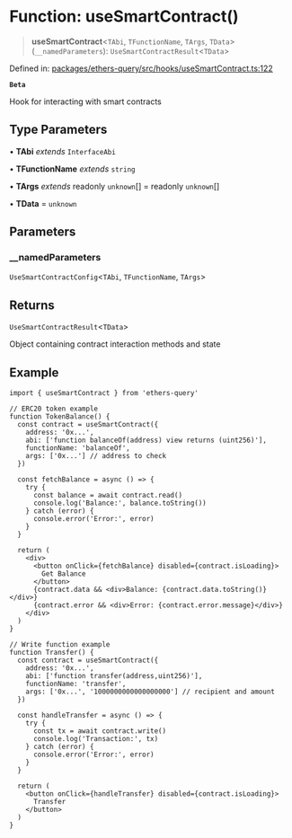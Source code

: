 # Function: useSmartContract()

> **useSmartContract**\<`TAbi`, `TFunctionName`, `TArgs`, `TData`\>(`__namedParameters`): `UseSmartContractResult`\<`TData`\>

Defined in: [packages/ethers-query/src/hooks/useSmartContract.ts:122](https://github.com/Recursive-Studio/ethers-query/blob/1bdb1b329b122727a817aadaea601cbc34f09e37/packages/ethers-query/src/hooks/useSmartContract.ts#L122)

**`Beta`**

Hook for interacting with smart contracts

## Type Parameters

• **TAbi** *extends* `InterfaceAbi`

• **TFunctionName** *extends* `string`

• **TArgs** *extends* readonly `unknown`[] = readonly `unknown`[]

• **TData** = `unknown`

## Parameters

### \_\_namedParameters

`UseSmartContractConfig`\<`TAbi`, `TFunctionName`, `TArgs`\>

## Returns

`UseSmartContractResult`\<`TData`\>

Object containing contract interaction methods and state

## Example

```tsx
import { useSmartContract } from 'ethers-query'

// ERC20 token example
function TokenBalance() {
  const contract = useSmartContract({
    address: '0x...',
    abi: ['function balanceOf(address) view returns (uint256)'],
    functionName: 'balanceOf',
    args: ['0x...'] // address to check
  })

  const fetchBalance = async () => {
    try {
      const balance = await contract.read()
      console.log('Balance:', balance.toString())
    } catch (error) {
      console.error('Error:', error)
    }
  }

  return (
    <div>
      <button onClick={fetchBalance} disabled={contract.isLoading}>
        Get Balance
      </button>
      {contract.data && <div>Balance: {contract.data.toString()}</div>}
      {contract.error && <div>Error: {contract.error.message}</div>}
    </div>
  )
}

// Write function example
function Transfer() {
  const contract = useSmartContract({
    address: '0x...',
    abi: ['function transfer(address,uint256)'],
    functionName: 'transfer',
    args: ['0x...', '1000000000000000000'] // recipient and amount
  })

  const handleTransfer = async () => {
    try {
      const tx = await contract.write()
      console.log('Transaction:', tx)
    } catch (error) {
      console.error('Error:', error)
    }
  }

  return (
    <button onClick={handleTransfer} disabled={contract.isLoading}>
      Transfer
    </button>
  )
}
```
